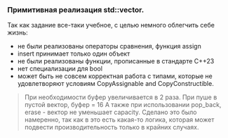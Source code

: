 ### Примитивная реализация std::vector.
Так как задание все-таки учебное, с целью немного облегчить себе жизнь:
- не были реализованы операторы сравнения, функция assign
- insert принимает только один объект
- не были реализованы функции, прописанные в стандарте C++23
- нет специализации для bool
- может быть не совсем корректная работа с типами, которые не удовлетворяют условиям CopyAssignable and CopyConstructible.

> При необходимости буфер увеличивается в 2 раза. При пуше в пустой вектор, буфер = 16
> А также при использовании pop_back, erase - вектор не уменьшает capacity.
> Сделано это было намеренно, так как в это есть какая-то логика, которая может подвести производительность только в крайних случаях.

